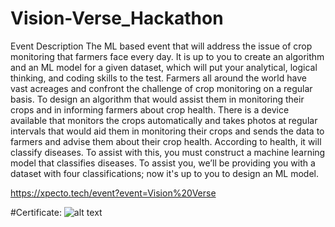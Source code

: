 # Vision-Verse_Hackathon


Event Description The ML based event that will address the issue of crop monitoring that farmers face every day. It is up to you to create an algorithm and an ML model for a given dataset, which will put your analytical, logical thinking, and coding skills to the test. Farmers all around the world have vast acreages and confront the challenge of crop monitoring on a regular basis. To design an algorithm that would assist them in monitoring their crops and in informing farmers about crop health. There is a device available that monitors the crops automatically and takes photos at regular intervals that would aid them in monitoring their crops and sends the data to farmers and advise them about their crop health. According to health, it will classify diseases. To assist with this, you must construct a machine learning model that classifies diseases. To assist you, we’ll be providing you with a dataset with four classifications; now it's up to you to design an ML model.

https://xpecto.tech/event?event=Vision%20Verse

#Certificate:
![alt text](https://drive.google.com/file/d/18wiaQHhspUqrJXqmtD1fDKACpUm2fAEt/view?usp=sharing)
